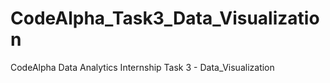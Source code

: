 # CodeAlpha_Task3_Data_Visualization
CodeAlpha Data Analytics Internship Task 3 - Data_Visualization
